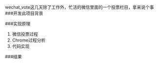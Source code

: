 wechat_vote这几天除了工作外，忙活的微信里面的一个投票栏目，拿来说个事
###开发此项目背景

###实现原理
1. 微信投票过程
2. Chrome过程分析
3. 代码实现

###结果
